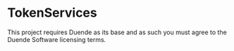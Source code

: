 # TokenServices

This project requires Duende as its base and as such you must agree to the Duende Software licensing terms.
